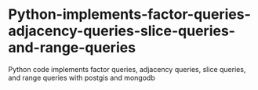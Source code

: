 # Python-implements-factor-queries-adjacency-queries-slice-queries-and-range-queries
Python code implements factor queries, adjacency queries, slice queries, and range queries with postgis and mongodb
